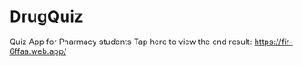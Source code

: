 # DrugQuiz
Quiz App for Pharmacy students
Tap here to view the end result: https://fir-6ffaa.web.app/
